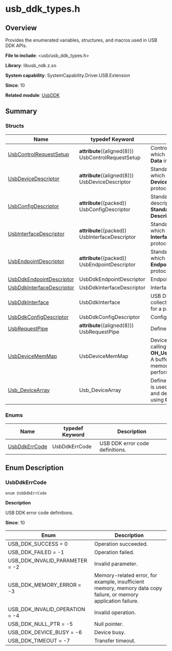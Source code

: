 # usb_ddk_types.h

## Overview

Provides the enumerated variables, structures, and macros used in USB DDK APIs.

**File to include**: <usb/usb_ddk_types.h>

**Library**: libusb_ndk.z.so

**System capability**: SystemCapability.Driver.USB.Extension

**Since**: 10

**Related module**: [UsbDDK](capi-usbddk.md)

## Summary

### Structs

| Name| typedef Keyword| Description|
| -- | -- | -- |
| [UsbControlRequestSetup](capi-usbddk-usbcontrolrequestsetup.md) | __attribute__((aligned(8))) UsbControlRequestSetup | Control transfer setup data, which corresponds to **Setup Data** in the USB protocol.|
| [UsbDeviceDescriptor](capi-usbddk-usbdevicedescriptor.md) | __attribute__((aligned(8))) UsbDeviceDescriptor | Standard device descriptor, which corresponds to **Standard Device Descriptor** in the USB protocol.|
| [UsbConfigDescriptor](capi-usbddk-usbconfigdescriptor.md) | __attribute__((packed)) UsbConfigDescriptor | Standard configuration descriptor, which corresponds to **Standard Configuration Descriptor** in the USB protocol.|
| [UsbInterfaceDescriptor](capi-usbddk-usbinterfacedescriptor.md) | __attribute__((packed)) UsbInterfaceDescriptor | Standard interface descriptor, which corresponds to **Standard Interface Descriptor** in the USB protocol.|
| [UsbEndpointDescriptor](capi-usbddk-usbendpointdescriptor.md) | __attribute__((packed)) UsbEndpointDescriptor | Standard endpoint descriptor, which corresponds to **Standard Endpoint Descriptor** in the USB protocol.|
| [UsbDdkEndpointDescriptor](capi-usbddk-usbddkendpointdescriptor.md) | UsbDdkEndpointDescriptor | Endpoint descriptor.|
| [UsbDdkInterfaceDescriptor](capi-usbddk-usbddkinterfacedescriptor.md) | UsbDdkInterfaceDescriptor | Interface descriptor.|
| [UsbDdkInterface](capi-usbddk-usbddkinterface.md) | UsbDdkInterface | USB DDK interface, which is a collection of alternate settings for a particular USB interface.|
| [UsbDdkConfigDescriptor](capi-usbddk-usbddkconfigdescriptor.md) | UsbDdkConfigDescriptor | Configuration descriptor.|
| [UsbRequestPipe](capi-usbddk-usbrequestpipe.md) | __attribute__((aligned(8))) UsbRequestPipe | Defines a USB request pipe.|
| [UsbDeviceMemMap](capi-usbddk-usbdevicememmap.md) | UsbDeviceMemMap | Device memory map created by calling **OH_Usb_CreateDeviceMemMap**. A buffer using the device memory map can provide better performance.|
| [Usb_DeviceArray](capi-usbddk-usb-devicearray.md) | Usb_DeviceArray | Defines the device ID list, which is used to store the device IDs and device quantity obtained using **OH_Usb_GetDevices**.|

### Enums

| Name| typedef Keyword| Description|
| -- | -- | -- |
| [UsbDdkErrCode](#usbddkerrcode) | UsbDdkErrCode | USB DDK error code definitions.|

## Enum Description

### UsbDdkErrCode

```
enum UsbDdkErrCode
```

**Description**

USB DDK error code definitions.

**Since**: 10

| Enum| Description|
| -- | -- |
| USB_DDK_SUCCESS = 0 | Operation succeeded.|
| USB_DDK_FAILED = -1 | Operation failed.|
| USB_DDK_INVALID_PARAMETER = -2 | Invalid parameter.|
| USB_DDK_MEMORY_ERROR = -3 | Memory-related error, for example, insufficient memory, memory data copy failure, or memory application failure.|
| USB_DDK_INVALID_OPERATION = -4 | Invalid operation.|
| USB_DDK_NULL_PTR = -5 | Null pointer.|
| USB_DDK_DEVICE_BUSY = -6 | Device busy.|
| USB_DDK_TIMEOUT = -7 | Transfer timeout.|
